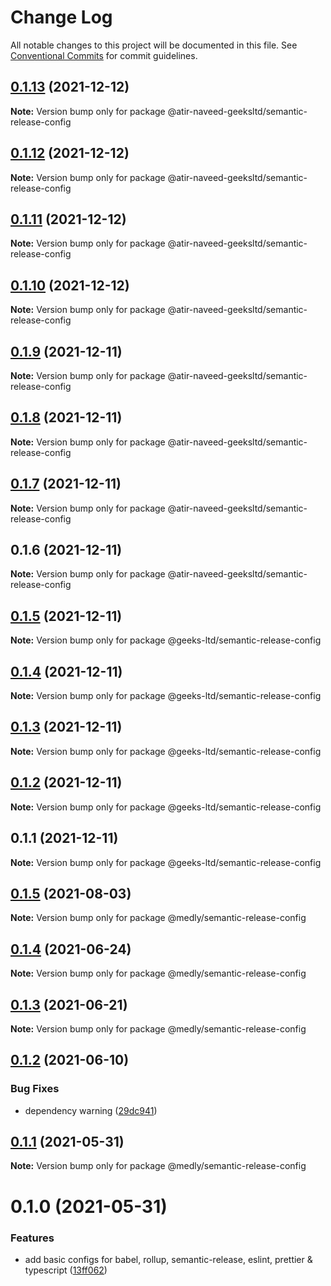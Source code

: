 # Change Log

All notable changes to this project will be documented in this file.
See [Conventional Commits](https://conventionalcommits.org) for commit guidelines.

## [0.1.13](https://github.com/atir-naveed-geeksltd/react-config/compare/@atir-naveed-geeksltd/semantic-release-config@0.1.12...@atir-naveed-geeksltd/semantic-release-config@0.1.13) (2021-12-12)

**Note:** Version bump only for package @atir-naveed-geeksltd/semantic-release-config





## [0.1.12](https://github.com/atir-naveed-geeksltd/react-config/compare/@atir-naveed-geeksltd/semantic-release-config@0.1.11...@atir-naveed-geeksltd/semantic-release-config@0.1.12) (2021-12-12)

**Note:** Version bump only for package @atir-naveed-geeksltd/semantic-release-config





## [0.1.11](https://github.com/atir-naveed-geeksltd/react-config/compare/@atir-naveed-geeksltd/semantic-release-config@0.1.10...@atir-naveed-geeksltd/semantic-release-config@0.1.11) (2021-12-12)

**Note:** Version bump only for package @atir-naveed-geeksltd/semantic-release-config





## [0.1.10](https://github.com/atir-naveed-geeksltd/react-config/compare/@atir-naveed-geeksltd/semantic-release-config@0.1.9...@atir-naveed-geeksltd/semantic-release-config@0.1.10) (2021-12-12)

**Note:** Version bump only for package @atir-naveed-geeksltd/semantic-release-config





## [0.1.9](https://github.com/atir-naveed-geeksltd/react-config/compare/@atir-naveed-geeksltd/semantic-release-config@0.1.8...@atir-naveed-geeksltd/semantic-release-config@0.1.9) (2021-12-11)

**Note:** Version bump only for package @atir-naveed-geeksltd/semantic-release-config





## [0.1.8](https://github.com/atir-naveed-geeksltd/react-config/compare/@atir-naveed-geeksltd/semantic-release-config@0.1.7...@atir-naveed-geeksltd/semantic-release-config@0.1.8) (2021-12-11)

**Note:** Version bump only for package @atir-naveed-geeksltd/semantic-release-config





## [0.1.7](https://github.com/atir-naveed-geeksltd/react-config/compare/@atir-naveed-geeksltd/semantic-release-config@0.1.6...@atir-naveed-geeksltd/semantic-release-config@0.1.7) (2021-12-11)

**Note:** Version bump only for package @atir-naveed-geeksltd/semantic-release-config





## 0.1.6 (2021-12-11)

**Note:** Version bump only for package @atir-naveed-geeksltd/semantic-release-config






## [0.1.5](https://github.com/atir-naveed-geeksltd/react-config/compare/@geeks-ltd/semantic-release-config@0.1.4...@geeks-ltd/semantic-release-config@0.1.5) (2021-12-11)

**Note:** Version bump only for package @geeks-ltd/semantic-release-config





## [0.1.4](https://github.com/atir-naveed-geeksltd/react-config/compare/@geeks-ltd/semantic-release-config@0.1.3...@geeks-ltd/semantic-release-config@0.1.4) (2021-12-11)

**Note:** Version bump only for package @geeks-ltd/semantic-release-config





## [0.1.3](https://github.com/atir-naveed-geeksltd/react-config/compare/@geeks-ltd/semantic-release-config@0.1.2...@geeks-ltd/semantic-release-config@0.1.3) (2021-12-11)

**Note:** Version bump only for package @geeks-ltd/semantic-release-config





## [0.1.2](https://github.com/atir-naveed-geeksltd/react-config/compare/@geeks-ltd/semantic-release-config@0.1.1...@geeks-ltd/semantic-release-config@0.1.2) (2021-12-11)

**Note:** Version bump only for package @geeks-ltd/semantic-release-config





## 0.1.1 (2021-12-11)

**Note:** Version bump only for package @geeks-ltd/semantic-release-config






## [0.1.5](https://github.com/medly/configs/compare/@medly/semantic-release-config@0.1.4...@medly/semantic-release-config@0.1.5) (2021-08-03)

**Note:** Version bump only for package @medly/semantic-release-config





## [0.1.4](https://github.com/medly/configs/compare/@medly/semantic-release-config@0.1.3...@medly/semantic-release-config@0.1.4) (2021-06-24)

**Note:** Version bump only for package @medly/semantic-release-config





## [0.1.3](https://github.com/medly/configs/compare/@medly/semantic-release-config@0.1.2...@medly/semantic-release-config@0.1.3) (2021-06-21)

**Note:** Version bump only for package @medly/semantic-release-config





## [0.1.2](https://github.com/medly/configs/compare/@medly/semantic-release-config@0.1.1...@medly/semantic-release-config@0.1.2) (2021-06-10)


### Bug Fixes

* dependency warning ([29dc941](https://github.com/medly/configs/commit/29dc9416844032c6d3680fdbecaa3054af4f31f5))





## [0.1.1](https://github.com/medly/configs/compare/@medly/semantic-release-config@0.1.0...@medly/semantic-release-config@0.1.1) (2021-05-31)

**Note:** Version bump only for package @medly/semantic-release-config





# 0.1.0 (2021-05-31)


### Features

* add basic configs for babel, rollup, semantic-release, eslint, prettier & typescript ([13ff062](https://github.com/medly/configs/commit/13ff0623177c58378914d01031328d71504653af))
